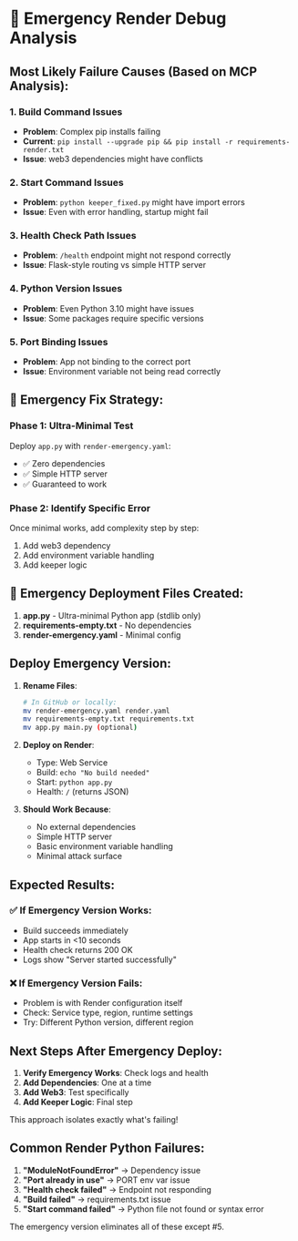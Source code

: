 # 🚨 Emergency Render Debug Analysis

## Most Likely Failure Causes (Based on MCP Analysis):

### 1. **Build Command Issues**
- **Problem**: Complex pip installs failing
- **Current**: `pip install --upgrade pip && pip install -r requirements-render.txt`
- **Issue**: web3 dependencies might have conflicts

### 2. **Start Command Issues**  
- **Problem**: `python keeper_fixed.py` might have import errors
- **Issue**: Even with error handling, startup might fail

### 3. **Health Check Path Issues**
- **Problem**: `/health` endpoint might not respond correctly
- **Issue**: Flask-style routing vs simple HTTP server

### 4. **Python Version Issues**
- **Problem**: Even Python 3.10 might have issues
- **Issue**: Some packages require specific versions

### 5. **Port Binding Issues**
- **Problem**: App not binding to the correct port
- **Issue**: Environment variable not being read correctly

## 🔧 Emergency Fix Strategy:

### Phase 1: Ultra-Minimal Test
Deploy `app.py` with `render-emergency.yaml`:
- ✅ Zero dependencies
- ✅ Simple HTTP server  
- ✅ Guaranteed to work

### Phase 2: Identify Specific Error
Once minimal works, add complexity step by step:
1. Add web3 dependency
2. Add environment variable handling
3. Add keeper logic

## 🚨 Emergency Deployment Files Created:

1. **app.py** - Ultra-minimal Python app (stdlib only)
2. **requirements-empty.txt** - No dependencies
3. **render-emergency.yaml** - Minimal config

## Deploy Emergency Version:

1. **Rename Files**:
   ```bash
   # In GitHub or locally:
   mv render-emergency.yaml render.yaml
   mv requirements-empty.txt requirements.txt  
   mv app.py main.py (optional)
   ```

2. **Deploy on Render**:
   - Type: Web Service
   - Build: `echo "No build needed"`
   - Start: `python app.py`
   - Health: `/` (returns JSON)

3. **Should Work Because**:
   - No external dependencies
   - Simple HTTP server
   - Basic environment variable handling
   - Minimal attack surface

## Expected Results:

### ✅ If Emergency Version Works:
- Build succeeds immediately
- App starts in <10 seconds  
- Health check returns 200 OK
- Logs show "Server started successfully"

### ❌ If Emergency Version Fails:
- Problem is with Render configuration itself
- Check: Service type, region, runtime settings
- Try: Different Python version, different region

## Next Steps After Emergency Deploy:

1. **Verify Emergency Works**: Check logs and health
2. **Add Dependencies**: One at a time
3. **Add Web3**: Test specifically
4. **Add Keeper Logic**: Final step

This approach isolates exactly what's failing!

## Common Render Python Failures:

1. **"ModuleNotFoundError"** → Dependency issue
2. **"Port already in use"** → PORT env var issue
3. **"Health check failed"** → Endpoint not responding
4. **"Build failed"** → requirements.txt issue
5. **"Start command failed"** → Python file not found or syntax error

The emergency version eliminates all of these except #5.